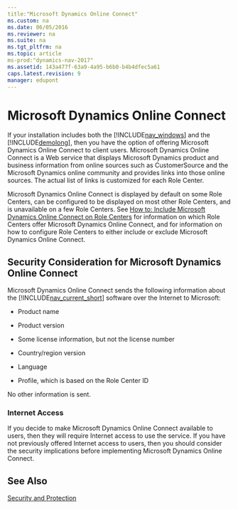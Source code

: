 ```yaml
---
title:"Microsoft Dynamics Online Connect"
ms.custom: na
ms.date: 06/05/2016
ms.reviewer: na
ms.suite: na
ms.tgt_pltfrm: na
ms.topic: article
ms-prod:"dynamics-nav-2017"
ms.assetid: 143a477f-63a9-4a95-b6b0-b4b4dfec5a61
caps.latest.revision: 9
manager: edupont
---
```

# Microsoft Dynamics Online Connect
If your installation includes both the [!INCLUDE[nav_windows](includes/nav_windows_md.md)] and the [!INCLUDE[demolong](includes/demolong_md.md)], then you have the option of offering Microsoft Dynamics Online Connect to client users. Microsoft Dynamics Online Connect is a Web service that displays Microsoft Dynamics product and business information from online sources such as CustomerSource and the Microsoft Dynamics online community and provides links into those online sources. The actual list of links is customized for each Role Center.  
  
 Microsoft Dynamics Online Connect is displayed by default on some Role Centers, can be configured to be displayed on most other Role Centers, and is unavailable on a few Role Centers. See [How to: Include Microsoft Dynamics Online Connect on Role Centers](../Topic/How%20to:%20Include%20Microsoft%20Dynamics%20Online%20Connect%20on%20Role%20Centers.md) for information on which Role Centers offer Microsoft Dynamics Online Connect, and for information on how to configure Role Centers to either include or exclude Microsoft Dynamics Online Connect.  
  
## Security Consideration for Microsoft Dynamics Online Connect  
 Microsoft Dynamics Online Connect sends the following information about the [!INCLUDE[nav_current_short](includes/nav_current_short_md.md)] software over the Internet to Microsoft:  
  
-   Product name  
  
-   Product version  
  
-   Some license information, but not the license number  
  
-   Country\/region version  
  
-   Language  
  
-   Profile, which is based on the Role Center ID  
  
 No other information is sent.  
  
### Internet Access  
 If you decide to make Microsoft Dynamics Online Connect available to users, then they will require Internet access to use the service. If you have not previously offered Internet access to users, then you should consider the security implications before implementing Microsoft Dynamics Online Connect.  
  
## See Also  
 [Security and Protection](Security-and-Protection.md)